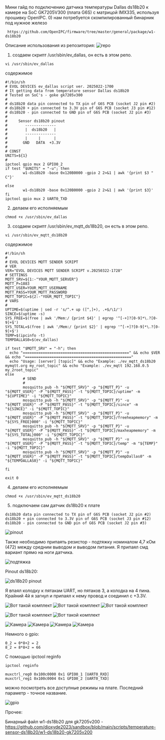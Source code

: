 Мини гайд по подключению датчика температуры Dallas ds18b20 к камере на SoC GK7205V300 (плата G6S) с матрицой IMX335, используя прошивку OpenIPC.
0) нам потребуется скомпилированный бинарник под нужное железо

```
 https://github.com/OpenIPC/firmware/tree/master/general/package/w1-ds18b20
```

Описание использования из репозитория:
![repo](https://github.com/dioxyde2023/sandbox/blob/main/scripts/temperature-sensor-ds18b20/ds1820binary.gif)

1) создаем скрипт /usr/sbin/ev_dallas, он есть в этом репо.
```
vi /usr/sbin/ev_dallas
```
содержимое
```
#!/bin/sh
# EVOL DEVICES ev_dallas script ver. 2025022-1700
# It getting data from temperature sensor Dallas ds18b20
# Tested on SoC's - goke gk7205v300
#
# ds18b20 data pin connected to TX pin of G6S PCB (socket J2 pin #2)
# ds18b20 + pin connected to 3.3V pin of G6S PCB (socket J3 pin #12)
# ds18b20 - pin connected to GND pin of G6S PCB (socket J2 pin #3)
#
#     Sensor ds18b20 pinout
#        --------------
#        |  ds18b20   |
#        --------------
#        |     |      |
#       GND   DATA  +3.3V
#
# CONST
UNITS=${1}
#
ipctool gpio mux 2 GPIO0_2
if test "$UNITS" = "-u"; then
        w1-ds18b20 -base 0x120B0000 -gpio 2 2>&1 | awk '{print $3 " C"}'

else
        w1-ds18b20 -base 0x120B0000 -gpio 2 2>&1 | awk '{print $3}'
fi
ipctool gpio mux 2 UART0_TXD
```
2) делаем его исполняемым
```
chmod +x /usr/sbin/ev_dallas
```
3) создаем скрипт /usr/sbin/ev_mqtt_ds18b20, он есть в этом репо.
```
vi /usr/sbin/ev_mqtt_ds18b20
```
содержимое
```
#!/bin/sh
#
# EVOL DEVICES MQTT SENDER SCRIPT
# VER
VER="EVOL DEVICES MQTT SENDER SCRIPT v.20250322-1728"
# SETTINGS
MQTT_SRV=${1:-"YOUR_MQTT_SERVER"}
MQTT_P=1883
MQTT_USER=YOUR_MQTT_USERNAME
MQTT_PASS=YOUR_MQTT_PASSWORD
MQTT_TOPIC=${2:-"YOUR_MQTT_TOPIC"}
# VARS
#
UPTIME=$(uptime | sed -r 's/^.+ up ([^,]+), .+$/\1/')
SINCE=$(uptime -s)
SYS_FREE=$(free | awk '/Mem:/ {print $4}' | egrep '^[-+]?[0-9]*\.?[0-9]+$')
SYS_TOTAL=$(free | awk '/Mem:/ {print $2}' | egrep '^[-+]?[0-9]*\.?[0-9]+$')
TEMP=$(ipcinfo -t)
TEMPDALLAS0=$(ev_dallas)

if test "$MQTT_SRV" = "-h"; then
  echo "================================================" && echo $VER && echo "================================================"
  echo "Usage: [server] [topic]" && echo "Example: ./ev_mqtt_ds18b20 mymqtt.org my_root_topic" && echo "Example: ./ev_mqtt 192.168.0.5 my_2root_topic"
else
        # SEND
        #
        mosquitto_pub -h "${MQTT_SRV}" -p "${MQTT_P}" -u "${MQTT_USER}" -P "${MQTT_PASS}" -t "${MQTT_TOPIC}/uptime" -m "${UPTIME}" -i "${MQTT_TOPIC}"
        mosquitto_pub -h "${MQTT_SRV}" -p "${MQTT_P}" -u "${MQTT_USER}" -P "${MQTT_PASS}" -t "${MQTT_TOPIC}/since" -m "${SINCE}" -i "${MQTT_TOPIC}"
        mosquitto_pub -h "${MQTT_SRV}" -p "${MQTT_P}" -u "${MQTT_USER}" -P "${MQTT_PASS}" -t "${MQTT_TOPIC}/freeheapmemory" -m "${SYS_FREE}000" -i "${MQTT_TOPIC}"
        mosquitto_pub -h "${MQTT_SRV}" -p "${MQTT_P}" -u "${MQTT_USER}" -P "${MQTT_PASS}" -t "${MQTT_TOPIC}/maxheapmemory" -m "${SYS_TOTAL}000" -i "${MQTT_TOPIC}"
        mosquitto_pub -h "${MQTT_SRV}" -p "${MQTT_P}" -u "${MQTT_USER}" -P "${MQTT_PASS}" -t "${MQTT_TOPIC}/temp" -m "${TEMP}" -i "${MQTT_TOPIC}"
        mosquitto_pub -h "${MQTT_SRV}" -p "${MQTT_P}" -u "${MQTT_USER}" -P "${MQTT_PASS}" -t "${MQTT_TOPIC}/tempDallas0" -m "${TEMPDALLAS0}" -i "${MQTT_TOPIC}"

fi

exit 0
```
4) делаем его исполняемым
```
chmod +x /usr/sbin/ev_mqtt_ds18b20
```
5) подключаем сам датчик ds18b20 к плате
```
ds18b20 data pin connected to TX pin of G6S PCB (socket J2 pin #2)
ds18b20 + pin connected to 3.3V pin of G6S PCB (socket J3 pin #12)
ds18b20 - pin connected to GND pin of G6S PCB (socket J2 pin #3)
```
![pinout](https://github.com/dioxyde2023/sandbox/blob/main/scripts/temperature-sensor-ds18b20/g6s.gif)

Также необходимо припаять резистор - подтяжку номиналом 4,7 кОм (472) между средним выводом и выводом питания. Я припаял смд вариант прямо на ноги датчика.

![подтяжка](https://github.com/dioxyde2023/sandbox/blob/main/scripts/temperature-sensor-ds18b20/ds18b20.jpg)

Pinout ds18b20:

![ds18b20 pinout](https://github.com/dioxyde2023/sandbox/blob/main/scripts/temperature-sensor-ds18b20/ds18b20dtsh.GIF)

Я впаял колодку к пятакам UART, но пятаков 3, а колодка на 4 пина. Крайний 4й я загнул и припаял к нему провод и соединил с +3.3V.

![Вот такой комплект](https://github.com/dioxyde2023/sandbox/blob/main/scripts/temperature-sensor-ds18b20/mod_pcb.jpg)
![Вот такой комплект](https://github.com/dioxyde2023/sandbox/blob/main/scripts/temperature-sensor-ds18b20/mod_pcb1.jpg)
![Вот такой комплект](https://github.com/dioxyde2023/sandbox/blob/main/scripts/temperature-sensor-ds18b20/wiring.jpg)

![Вот такой комплект](https://github.com/dioxyde2023/sandbox/blob/main/scripts/temperature-sensor-ds18b20/ds18b20-1.jpg)
![Вот такой комплект](https://github.com/dioxyde2023/sandbox/blob/main/scripts/temperature-sensor-ds18b20/ds18b20-3.jpg)

![Камера](https://github.com/dioxyde2023/sandbox/blob/main/scripts/temperature-sensor-ds18b20/cam.jpg)
![Камера](https://github.com/dioxyde2023/sandbox/blob/main/scripts/temperature-sensor-ds18b20/cam2.jpg)
![Камера](https://github.com/dioxyde2023/sandbox/blob/main/scripts/temperature-sensor-ds18b20/cam3.jpg)
![Камера](https://github.com/dioxyde2023/sandbox/blob/main/scripts/temperature-sensor-ds18b20/cam4.jpg)



Немного о gpio:

```
0_2 = 0*8+2 = 2
8_2 = 8*8+2 = 66
```
С помощью ipctool reginfo

```
ipctool reginfo

muxctrl_reg0 0x100c0000 0x1 GPIO0_1 [UART0_RXD]
muxctrl_reg1 0x100c0004 0x1 GPIO0_2 [UART0_TXD]

```
 
можно посмотреть все доступные режимы на плате. Последний параметр - точное название.

![gpio](https://github.com/dioxyde2023/sandbox/blob/main/scripts/temperature-sensor-ds18b20/gpio.jpg)


Прочее:

Бинарный файл w1-ds18b20 для gk7205v200 - https://github.com/dioxyde2023/sandbox/blob/main/scripts/temperature-sensor-ds18b20/w1-ds18b20-gk7205v200



